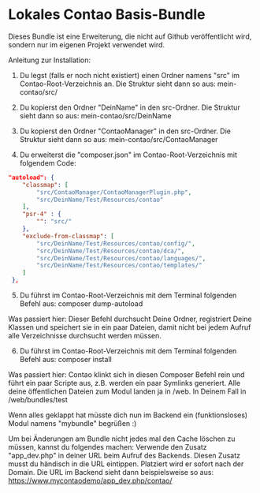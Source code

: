 # Lokales Contao Basis-Bundle



Dieses Bundle ist eine Erweiterung, die nicht auf Github veröffentlicht wird, sondern nur im eigenen Projekt verwendet wird.

Anleitung zur Installation:


1) Du legst (falls er noch nicht existiert) einen Ordner namens "src" im Contao-Root-Verzeichnis an. 
Die Struktur sieht dann so aus: mein-contao/src/


2) Du kopierst den Ordner "DeinName" in den src-Ordner.
Die Struktur sieht dann so aus: mein-contao/src/DeinName


3) Du kopierst den Ordner "ContaoManager" in den src-Ordner.
Die Struktur sieht dann so aus: mein-contao/src/ContaoManager


4) Du erweiterst die "composer.json" im Contao-Root-Verzeichnis mit folgendem Code:

```json
"autoload": {
	"classmap": [
		"src/ContaoManager/ContaoManagerPlugin.php",
		"src/DeinName/Test/Resources/contao"
	],
	"psr-4" : { 
		"": "src/"
	},
	"exclude-from-classmap": [
		"src/DeinName/Test/Resources/contao/config/",
		"src/DeinName/Test/Resources/contao/dca/",
		"src/DeinName/Test/Resources/contao/languages/",
		"src/DeinName/Test/Resources/contao/templates/"
	]
 },
```

5) Du führst im Contao-Root-Verzeichnis mit dem Terminal folgenden Befehl aus:
composer dump-autoload

Was passiert hier: Dieser Befehl durchsucht Deine Ordner, registriert Deine Klassen und speichert sie in ein paar Dateien, damit nicht bei jedem Aufruf alle Verzeichnisse durchsucht werden müssen.



6) Du führst im Contao-Root-Verzeichnis mit dem Terminal folgenden Befehl aus:
composer install

Was passiert hier: Contao klinkt sich in diesen Composer Befehl rein und führt ein paar Scripte aus, z.B. werden ein paar Symlinks generiert. Alle deine öffentlichen Dateien zum Modul landen ja in /web. In Deinem Fall in
/web/bundles/test



Wenn alles geklappt hat müsste dich nun im Backend ein (funktionsloses) Modul namens "mybundle" begrüßen :)



Um bei Änderungen am Bundle nicht jedes mal den Cache löschen zu müssen, kannst du folgendes machen:
Verwende den Zusatz "app_dev.php" in deiner URL beim Aufruf des Backends.
Diesen Zusatz musst du händisch in die URL eintippen.
Platziert wird er sofort nach der Domain.
Die URL im Backend sieht dann beispielsweise so aus:
https://www.mycontaodemo/app_dev.php/contao/


